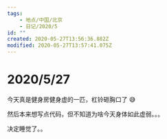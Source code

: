 ```yaml
---
tags:
    - 地点/中国/北京
    - 日记/2020/5
id: ""
created: 2020-05-27T13:56:36.882Z
modified: 2020-05-27T13:57:41.075Z
---
```

# 2020/5/27

今天真是健身房健身虚的一匹，杠铃砸胸口了 😅 

然后本来想写点代码，但不知道为啥今天身体如此虚弱。。。

决定睡觉了。。